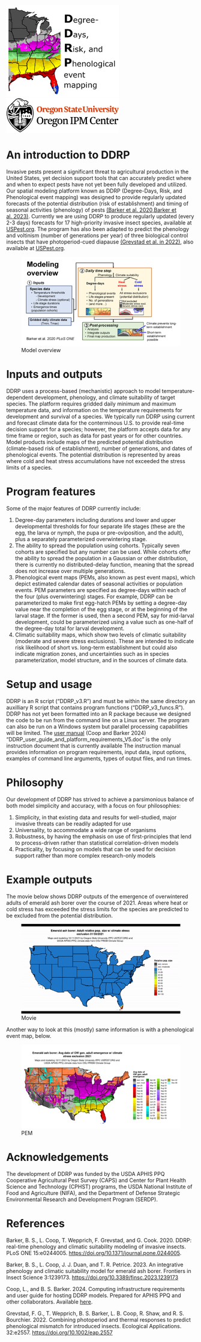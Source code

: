 <img src="https://github.com/bbarker505/ddrp_v3/blob/master/images/DDRP_logo2.png" width="300"/>
<img src="https://github.com/bbarker505/ddrp_v3/blob/master/images/OSU_IPMC_horizontal_2C_O_over_B.png" width="300"/>

# An introduction to DDRP

Invasive pests present a significant threat to agricultural production
in the United States, yet decision support tools that can accurately
predict where and when to expect pests have not yet been fully developed
and utilized. Our spatial modeling platform known as DDRP (Degree-Days,
Risk, and Phenological event mapping) was designed to provide regularly
updated forecasts of the potential distribution (risk of establishment)
and timing of seasonal activities (phenology) of pests [(Barker et
al. 2020,](https://doi.org/10.1371/journal.pone.0244005)[Barker et
al. 2023)](https://doi.org/10.3389/finsc.2023.1239173). Currently we are
using DDRP to produce regularly updated (every 2-3 days) forecasts for
17 high-priority invasive insect species, available at
[USPest.org](http://uspest.org/CAPS). The program has also been adapted
to predict the phenology and voltinism (number of generations per year)
of three biological control insects that have photoperiod-cued diapause
[(Grevstad et al. in 2022)](https://doi.org/10.1002/eap.2557), also
available at [USPest.org](http://uspest.org/dd/dodmaps).

<figure>
<img
src="https://github.com/bbarker505/ddrp_v3/blob/master/images/model_overview.png?raw=true"
alt="Model overview" />
<figcaption aria-hidden="true">Model overview</figcaption>
</figure>

# Inputs and outputs

DDRP uses a process-based (mechanistic) approach to model
temperature-dependent development, phenology, and climate suitability of
target species. The platform requires gridded daily minimum and maximum
temperature data, and information on the temperature requirements for
development and survival of a species. We typically run DDRP using
current and forecast climate data for the conterminous U.S. to provide
real-time decision support for a species; however, the platform accepts
data for any time frame or region, such as data for past years or for
other countries. Model products include maps of the predicted potential
distribution (climate-based risk of establishment), number of
generations, and dates of phenological events. The potential
distribution is represented by areas where cold and heat stress
accumulations have not exceeded the stress limits of a species.

# Program features

Some of the major features of DDRP currently include:  
1) Degree-day parameters including durations and lower and upper
developmental thresholds for four separate life stages (these are the
egg, the larva or nymph, the pupa or pre-oviposition, and the adult),
plus a separately parameterized overwintering stage.  
2) The ability to spread the population using cohorts. Typically seven
cohorts are specified but any number can be used. While cohorts offer
the ability to spread the population in a Gaussian or other
distribution, there is currently no distributed-delay function, meaning
that the spread does not increase over multiple generations.  
3) Phenological event maps (PEMs, also known as pest event maps), which
depict estimated calendar dates of seasonal activities or population
events. PEM parameters are specified as degree-days within each of the
four (plus overwintering) stages. For example, DDRP can be parameterized
to make first egg-hatch PEMs by setting a degree-day value near the
completion of the egg stage, or at the beginning of the larval stage. If
the former is used, then a second PEM, say for mid-larval development,
could be parameterized using a value such as one-half of the degree-day
total for larval development.  
4) Climatic suitability maps, which show two levels of climatic
suitability (moderate and severe stress exclusions). These are intended
to indicate risk likelihood of short vs. long-term establishment but
could also indicate migration zones, and uncertainties such as in
species parameterization, model structure, and in the sources of climate
data.

# Setup and usage

DDRP is an R script (“DDRP\_v3.R”) and must be within the same directory
an auxilliary R script that contains program functions
(“DDRP\_v3\_funcs.R”). DDRP has not yet been formatted into an R package
because we designed the code to be run from the command line on a Linux
server. The program can also be run on a Windows system but parallel
processing capabilities will be limited. The [user
manual](https://github.com/bbarker505/ddrp_v3/blob/main/manual/DDRP_user_guide_and_platform_requirements_V5.doc)
(Coop and Barker 2024)
“DDRP\_user\_guide\_and\_platform\_requirements\_V5.doc” is the only
instruction document that is currently available The instruction manual
provides information on program requirements, input data, input options,
examples of command line arguments, types of output files, and run
times.

# Philosophy

Our development of DDRP has strived to achieve a parsimonious balance of
both model simplicity and accuracy, with a focus on four philosophies:  
1) Simplicity, in that existing data and results for well-studied, major
invasive threats can be readily adapted for use  
2) Universality, to accommodate a wide range of organisms  
3) Robustness, by having the emphasis on use of first-principles that
lend to process-driven rather than statistical correlation-driven
models  
4) Practicality, by focusing on models that can be used for decision
support rather than more complex research-only models

# Example outputs

The movie below shows DDRP outputs of the emergence of overwintered
adults of emerald ash borer over the course of 2021. Areas where heat or
cold stress has exceeded the stress limits for the species are predicted
to be excluded from the potential distribution.

<figure>
<img
src="https://github.com/bbarker505/ddrp_v3/blob/master/images/EAB_2021.gif?raw=true"
alt="Movie" />
<figcaption aria-hidden="true">Movie</figcaption>
</figure>

Another way to look at this (mostly) same information is with a
phenological event map, below.

<figure>
<img
src="https://github.com/bbarker505/ddrp_v3/blob/master/images/EAB_Avg_PEMp0Excl2_20211231.png?raw=TRUE"
alt="PEM" />
<figcaption aria-hidden="true">PEM</figcaption>
</figure>

# Acknowledgements

The development of DDRP was funded by the USDA APHIS PPQ Cooperative
Agricultural Pest Survey (CAPS) and Center for Plant Health Science and
Technology (CPHST) programs, the USDA National Institute of Food and
Agriculture (NIFA), and the Department of Defense Strategic
Environmental Research and Development Program (SERDP).

# References

Barker, B. S., L. Coop, T. Wepprich, F. Grevstad, and G. Cook. 2020.
DDRP: real-time phenology and climatic suitability modeling of invasive
insects. PLoS ONE 15:e0244005.
<https://doi.org/10.1371/journal.pone.0244005>.

Barker, B. S., L. Coop, J. J. Duan, and T. R. Petrice. 2023. An
integrative phenology and climatic suitability model for emerald ash
borer. Frontiers in Insect Science 3:1239173.
<https://doi.org/10.3389/finsc.2023.1239173>

Coop, L., and B. S. Barker. 2024. Computing infrastructure requirements
and user guide for hosting DDRP models. Prepared for APHIS PPQ and other
collaborators. Available
[here](https://github.com/bbarker505/ddrp_v3/blob/main/manual/DDRP_user_guide_and_platform_requirements_V5.doc).

Grevstad, F. G., T. Wepprich, B. S. Barker, L. B. Coop, R. Shaw, and R.
S. Bourchier. 2022. Combining photoperiod and thermal responses to
predict phenological mismatch for introduced insects. Ecological
Applications. 32:e2557. <https://doi.org/10.1002/eap.2557>
